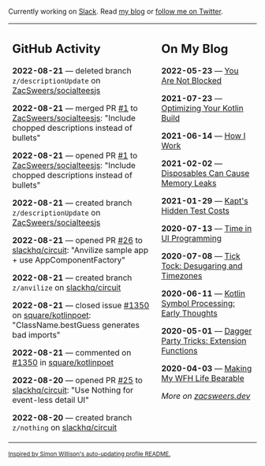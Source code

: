 Currently working on [Slack](https://slack.com/). Read [my blog](https://zacsweers.dev/) or [follow me on Twitter](https://twitter.com/ZacSweers).

<table><tr><td valign="top" width="60%">

## GitHub Activity
<!-- githubActivity starts -->
**2022-08-21** — deleted branch `z/descriptionUpdate` on [ZacSweers/socialteesjs](https://github.com/ZacSweers/socialteesjs)

**2022-08-21** — merged PR [#1](https://github.com/ZacSweers/socialteesjs/pull/1) to [ZacSweers/socialteesjs](https://github.com/ZacSweers/socialteesjs): "Include chopped descriptions instead of bullets"

**2022-08-21** — opened PR [#1](https://github.com/ZacSweers/socialteesjs/pull/1) to [ZacSweers/socialteesjs](https://github.com/ZacSweers/socialteesjs): "Include chopped descriptions instead of bullets"

**2022-08-21** — created branch `z/descriptionUpdate` on [ZacSweers/socialteesjs](https://github.com/ZacSweers/socialteesjs)

**2022-08-21** — opened PR [#26](https://github.com/slackhq/circuit/pull/26) to [slackhq/circuit](https://github.com/slackhq/circuit): "Anvilize sample app + use AppComponentFactory"

**2022-08-21** — created branch `z/anvilize` on [slackhq/circuit](https://github.com/slackhq/circuit)

**2022-08-21** — closed issue [#1350](https://github.com/square/kotlinpoet/issues/1350) on [square/kotlinpoet](https://github.com/square/kotlinpoet): "ClassName.bestGuess generates bad imports"

**2022-08-21** — commented on [#1350](https://github.com/square/kotlinpoet/issues/1350#issuecomment-1221562134) in [square/kotlinpoet](https://github.com/square/kotlinpoet)

**2022-08-20** — opened PR [#25](https://github.com/slackhq/circuit/pull/25) to [slackhq/circuit](https://github.com/slackhq/circuit): "Use Nothing for event-less detail UI"

**2022-08-20** — created branch `z/nothing` on [slackhq/circuit](https://github.com/slackhq/circuit)
<!-- githubActivity ends -->
</td><td valign="top" width="40%">

## On My Blog
<!-- blog starts -->
**2022-05-23** — [You Are Not Blocked](https://www.zacsweers.dev/you-are-not-blocked/)

**2021-07-23** — [Optimizing Your Kotlin Build](https://www.zacsweers.dev/optimizing-your-kotlin-build/)

**2021-06-14** — [How I Work](https://www.zacsweers.dev/how-i-work/)

**2021-02-02** — [Disposables Can Cause Memory Leaks](https://www.zacsweers.dev/disposables-can-cause-memory-leaks/)

**2021-01-29** — [Kapt's Hidden Test Costs](https://www.zacsweers.dev/kapts-hidden-test-costs/)

**2020-07-13** — [Time in UI Programming](https://www.zacsweers.dev/time-in-ui/)

**2020-07-08** — [Tick Tock: Desugaring and Timezones](https://www.zacsweers.dev/ticktock-desugaring-timezones/)

**2020-06-11** — [Kotlin Symbol Processing: Early Thoughts](https://www.zacsweers.dev/kotlin-symbol-processor-early-thoughts/)

**2020-05-01** — [Dagger Party Tricks: Extension Functions](https://www.zacsweers.dev/dagger-party-tricks-extension-functions/)

**2020-04-03** — [Making My WFH Life Bearable](https://www.zacsweers.dev/making-wfh-life-bearable/)
<!-- blog ends -->
_More on [zacsweers.dev](https://zacsweers.dev/)_
</td></tr></table>

<sub><a href="https://simonwillison.net/2020/Jul/10/self-updating-profile-readme/">Inspired by Simon Willison's auto-updating profile README.</a></sub>